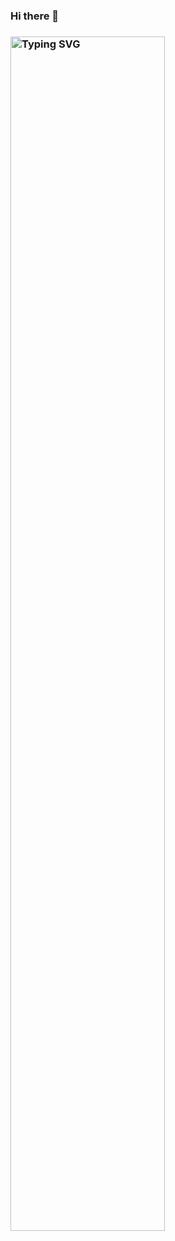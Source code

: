 ### Hi there 👋

### <img width="70%" src="https://readme-typing-svg.herokuapp.com/?font=Fira+Code&pause=1000&color=FF0000&width=435&lines=Hi%20I%20am%20Ibrahim!;Department+of+Computer+Engineering" alt="Typing SVG" />

<!--
**IbrahimHicyilmaz/IbrahimHicyilmaz** is a ✨ _special_ ✨ repository because its `README.md` (this file) appears on your GitHub profile.

Here are some ideas to get you started:

- 🔭 I’m currently working on ...
- 🌱 I’m currently learning ...
- 👯 I’m looking to collaborate on ...
- 🤔 I’m looking for help with ...
- 💬 Ask me about ...
- 📫 How to reach me: ...
- 😄 Pronouns: ...
- ⚡ Fun fact: ...
-->
